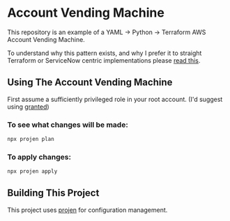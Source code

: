 # Account Vending Machine

This repository is an example of a YAML -> Python -> Terraform AWS Account Vending Machine.

To understand why this pattern exists, and why I prefer it to straight Terraform or ServiceNow centric implementations please [read this](https://medium.com/@josh.armitage/aws-account-vending-machines-a7749b577fb9).

## Using The Account Vending Machine

First assume a sufficiently privileged role in your root account. (I'd suggest using [granted](https://www.granted.dev/))

### To see what changes will be made:

```bash
npx projen plan
```

### To apply changes:

```bash
npx projen apply
```

## Building This Project

This project uses [projen](https://projen.io) for configuration management.

